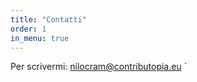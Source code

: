 ```yaml
---
title: "Contatti"
order: 1
in_menu: true
---
```

Per scrivermi: [nilocram@contributopia.eu](mailto:nilocram@contributopia.eu)
` 